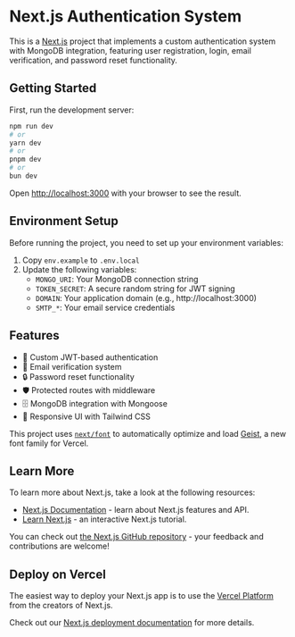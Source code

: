 # Next.js Authentication System

This is a [Next.js](https://nextjs.org) project that implements a custom authentication system with MongoDB integration, featuring user registration, login, email verification, and password reset functionality.

## Getting Started

First, run the development server:

```bash
npm run dev
# or
yarn dev
# or
pnpm dev
# or
bun dev
```

Open [http://localhost:3000](http://localhost:3000) with your browser to see the result.

## Environment Setup

Before running the project, you need to set up your environment variables:

1. Copy `env.example` to `.env.local`
2. Update the following variables:
   - `MONGO_URI`: Your MongoDB connection string
   - `TOKEN_SECRET`: A secure random string for JWT signing
   - `DOMAIN`: Your application domain (e.g., http://localhost:3000)
   - `SMTP_*`: Your email service credentials

## Features

- 🔐 Custom JWT-based authentication
- 📧 Email verification system
- 🔒 Password reset functionality
- 🛡️ Protected routes with middleware
- 🗄️ MongoDB integration with Mongoose
- 📱 Responsive UI with Tailwind CSS

This project uses [`next/font`](https://nextjs.org/docs/app/building-your-application/optimizing/fonts) to automatically optimize and load [Geist](https://vercel.com/font), a new font family for Vercel.

## Learn More

To learn more about Next.js, take a look at the following resources:

- [Next.js Documentation](https://nextjs.org/docs) - learn about Next.js features and API.
- [Learn Next.js](https://nextjs.org/learn) - an interactive Next.js tutorial.

You can check out [the Next.js GitHub repository](https://github.com/vercel/next.js) - your feedback and contributions are welcome!

## Deploy on Vercel

The easiest way to deploy your Next.js app is to use the [Vercel Platform](https://vercel.com/new?utm_medium=default-template&filter=next.js&utm_source=create-next-app&utm_campaign=create-next-app-readme) from the creators of Next.js.

Check out our [Next.js deployment documentation](https://nextjs.org/docs/app/building-your-application/deploying) for more details.
